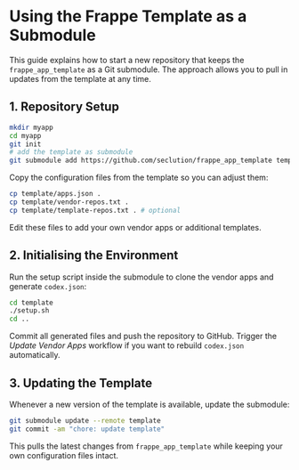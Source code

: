 # Using the Frappe Template as a Submodule

This guide explains how to start a new repository that keeps the `frappe_app_template` as a Git submodule. The approach allows you to pull in updates from the template at any time.

## 1. Repository Setup

```bash
mkdir myapp
cd myapp
git init
# add the template as submodule
git submodule add https://github.com/seclution/frappe_app_template template
```

Copy the configuration files from the template so you can adjust them:

```bash
cp template/apps.json .
cp template/vendor-repos.txt .
cp template/template-repos.txt . # optional
```

Edit these files to add your own vendor apps or additional templates.

## 2. Initialising the Environment

Run the setup script inside the submodule to clone the vendor apps and generate `codex.json`:

```bash
cd template
./setup.sh
cd ..
```

Commit all generated files and push the repository to GitHub. Trigger the *Update Vendor Apps* workflow if you want to rebuild `codex.json` automatically.

## 3. Updating the Template

Whenever a new version of the template is available, update the submodule:

```bash
git submodule update --remote template
git commit -am "chore: update template"
```

This pulls the latest changes from `frappe_app_template` while keeping your own configuration files intact.
